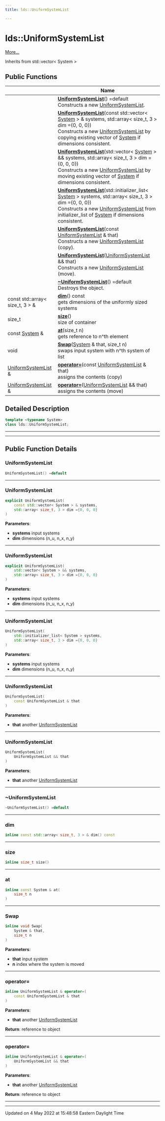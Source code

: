 ```yaml
---
title: lds::UniformSystemList

---
```


# lds::UniformSystemList



 [More...](#detailed-description)

Inherits from std::vector< System >

## Public Functions

|                | Name           |
| -------------- | -------------- |
| | **[UniformSystemList](/lds-ctrl-est/docs/api/classes/classlds_1_1uniformsystemlist/#function-uniformsystemlist)**() =default<br>Constructs a new [UniformSystemList](/lds-ctrl-est/docs/api/classes/classlds_1_1uniformsystemlist/).  |
| | **[UniformSystemList](/lds-ctrl-est/docs/api/classes/classlds_1_1uniformsystemlist/#function-uniformsystemlist)**(const std::vector< [System](/lds-ctrl-est/docs/api/classes/classlds_1_1system/) > & systems, std::array< size_t, 3 > dim ={0, 0, 0})<br>Constructs a new [UniformSystemList](/lds-ctrl-est/docs/api/classes/classlds_1_1uniformsystemlist/) by copying existing vector of [System](/lds-ctrl-est/docs/api/classes/classlds_1_1system/) if dimensions consistent.  |
| | **[UniformSystemList](/lds-ctrl-est/docs/api/classes/classlds_1_1uniformsystemlist/#function-uniformsystemlist)**(std::vector< [System](/lds-ctrl-est/docs/api/classes/classlds_1_1system/) > && systems, std::array< size_t, 3 > dim ={0, 0, 0})<br>Constructs a new [UniformSystemList](/lds-ctrl-est/docs/api/classes/classlds_1_1uniformsystemlist/) by moving existing vector of [System](/lds-ctrl-est/docs/api/classes/classlds_1_1system/) if dimensions consistent.  |
| | **[UniformSystemList](/lds-ctrl-est/docs/api/classes/classlds_1_1uniformsystemlist/#function-uniformsystemlist)**(std::initializer_list< [System](/lds-ctrl-est/docs/api/classes/classlds_1_1system/) > systems, std::array< size_t, 3 > dim ={0, 0, 0})<br>Constructs a new [UniformSystemList](/lds-ctrl-est/docs/api/classes/classlds_1_1uniformsystemlist/) from initializer_list of [System](/lds-ctrl-est/docs/api/classes/classlds_1_1system/) if dimensions consistent.  |
| | **[UniformSystemList](/lds-ctrl-est/docs/api/classes/classlds_1_1uniformsystemlist/#function-uniformsystemlist)**(const [UniformSystemList](/lds-ctrl-est/docs/api/classes/classlds_1_1uniformsystemlist/) & that)<br>Constructs a new [UniformSystemList](/lds-ctrl-est/docs/api/classes/classlds_1_1uniformsystemlist/) (copy).  |
| | **[UniformSystemList](/lds-ctrl-est/docs/api/classes/classlds_1_1uniformsystemlist/#function-uniformsystemlist)**([UniformSystemList](/lds-ctrl-est/docs/api/classes/classlds_1_1uniformsystemlist/) && that)<br>Constructs a new [UniformSystemList](/lds-ctrl-est/docs/api/classes/classlds_1_1uniformsystemlist/) (move).  |
| | **[~UniformSystemList](/lds-ctrl-est/docs/api/classes/classlds_1_1uniformsystemlist/#function-~uniformsystemlist)**() =default<br>Destroys the object.  |
| const std::array< size_t, 3 > & | **[dim](/lds-ctrl-est/docs/api/classes/classlds_1_1uniformsystemlist/#function-dim)**() const<br>gets dimensions of the uniformly sized systems  |
| size_t | **[size](/lds-ctrl-est/docs/api/classes/classlds_1_1uniformsystemlist/#function-size)**()<br>size of container  |
| const [System](/lds-ctrl-est/docs/api/classes/classlds_1_1system/) & | **[at](/lds-ctrl-est/docs/api/classes/classlds_1_1uniformsystemlist/#function-at)**(size_t n)<br>gets reference to n^th element  |
| void | **[Swap](/lds-ctrl-est/docs/api/classes/classlds_1_1uniformsystemlist/#function-swap)**([System](/lds-ctrl-est/docs/api/classes/classlds_1_1system/) & that, size_t n)<br>swaps input system with n^th system of list  |
| [UniformSystemList](/lds-ctrl-est/docs/api/classes/classlds_1_1uniformsystemlist/) & | **[operator=](/lds-ctrl-est/docs/api/classes/classlds_1_1uniformsystemlist/#function-operator=)**(const [UniformSystemList](/lds-ctrl-est/docs/api/classes/classlds_1_1uniformsystemlist/) & that)<br>assigns the contents (copy)  |
| [UniformSystemList](/lds-ctrl-est/docs/api/classes/classlds_1_1uniformsystemlist/) & | **[operator=](/lds-ctrl-est/docs/api/classes/classlds_1_1uniformsystemlist/#function-operator=)**([UniformSystemList](/lds-ctrl-est/docs/api/classes/classlds_1_1uniformsystemlist/) && that)<br>assigns the contents (move)  |

## Detailed Description

```cpp
template <typename System>
class lds::UniformSystemList;
```


---
---
## Public Function Details

### **UniformSystemList**

```cpp
UniformSystemList() =default
```



---
### **UniformSystemList**

```cpp
explicit UniformSystemList(
    const std::vector< System > & systems,
    std::array< size_t, 3 > dim ={0, 0, 0}
)
```



**Parameters**:

  * **systems** input systems 
  * **dim** dimensions (n_u, n_x, n_y) 


---
### **UniformSystemList**

```cpp
explicit UniformSystemList(
    std::vector< System > && systems,
    std::array< size_t, 3 > dim ={0, 0, 0}
)
```



**Parameters**:

  * **systems** input systems 
  * **dim** dimensions (n_u, n_x, n_y) 


---
### **UniformSystemList**

```cpp
UniformSystemList(
    std::initializer_list< System > systems,
    std::array< size_t, 3 > dim ={0, 0, 0}
)
```



**Parameters**:

  * **systems** input systems 
  * **dim** dimensions (n_u, n_x, n_y) 


---
### **UniformSystemList**

```cpp
UniformSystemList(
    const UniformSystemList & that
)
```



**Parameters**:

  * **that** another [UniformSystemList](/lds-ctrl-est/docs/api/classes/classlds_1_1uniformsystemlist/)


---
### **UniformSystemList**

```cpp
UniformSystemList(
    UniformSystemList && that
)
```



**Parameters**:

  * **that** another [UniformSystemList](/lds-ctrl-est/docs/api/classes/classlds_1_1uniformsystemlist/)


---
### **~UniformSystemList**

```cpp
~UniformSystemList() =default
```



---
### **dim**

```cpp
inline const std::array< size_t, 3 > & dim() const
```



---
### **size**

```cpp
inline size_t size()
```



---
### **at**

```cpp
inline const System & at(
    size_t n
)
```



---
### **Swap**

```cpp
inline void Swap(
    System & that,
    size_t n
)
```



**Parameters**:

  * **that** input system 
  * **n** index where the system is moved 


---
### **operator=**

```cpp
inline UniformSystemList & operator=(
    const UniformSystemList & that
)
```



**Parameters**:

  * **that** another [UniformSystemList](/lds-ctrl-est/docs/api/classes/classlds_1_1uniformsystemlist/)


**Return**: reference to object 

---
### **operator=**

```cpp
inline UniformSystemList & operator=(
    UniformSystemList && that
)
```



**Parameters**:

  * **that** another [UniformSystemList](/lds-ctrl-est/docs/api/classes/classlds_1_1uniformsystemlist/)


**Return**: reference to object 

---


-------------------------------

Updated on  4 May 2022 at 15:48:58 Eastern Daylight Time
